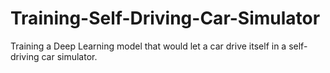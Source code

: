 # Training-Self-Driving-Car-Simulator
Training a Deep Learning model that would let a car drive itself in a self-driving car simulator.
